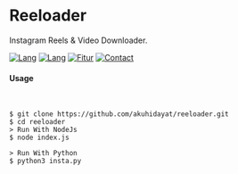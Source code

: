 # Reeloader
Instagram Reels &amp; Video Downloader.

[![Lang](https://img.shields.io/badge/Build%20With-Python-yellow.svg)]()
[![Lang](https://img.shields.io/badge/Build%20With-NodeJS-yellow.svg)]()
[![Fitur](https://img.shields.io/badge/Download-Video%20&%20Reels-brightgreen.svg)]()
[![Contact](https://img.shields.io/badge/Instagram-%40akuhidayatt-purple.svg)](https://www.instagram.com/akuhidayatt/) 

<h4>Usage</h4>
<br/>

    $ git clone https://github.com/akuhidayat/reeloader.git
    $ cd reeloader
    > Run With NodeJs
    $ node index.js

    > Run With Python
    $ python3 insta.py
